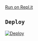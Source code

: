 [Run on Repl.it](https://replit.com/@BenMonster/Girl-QR?v=1)

## `Deploy`

[![Deploy](https://www.herokucdn.com/deploy/button.svg)](https://heroku.com/deploy?template=https://github.com/Ben-Monster/Toxic-Alexa_V2)








